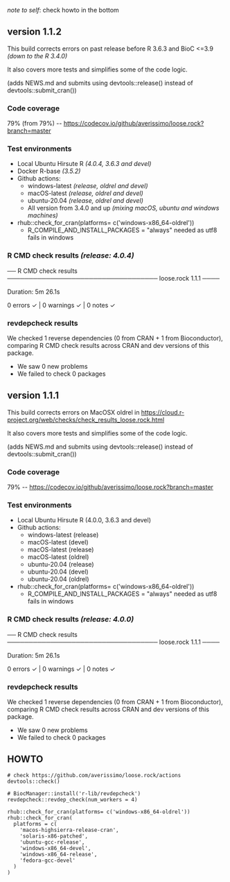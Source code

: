 _note to self_: check howto in the bottom

## version 1.1.2

This build corrects errors on past release before R 3.6.3 and BioC <=3.9 _(down to the R 3.4.0)_

It also covers more tests and simplifies some of the code logic.

(adds NEWS.md and submits using devtools::release() instead of devtools::submit_cran())

### Code coverage

79% (from 79%) -- https://codecov.io/github/averissimo/loose.rock?branch=master

### Test environments

* Local Ubuntu Hirsute R _(4.0.4, 3.6.3 and devel)_
* Docker R-base _(3.5.2)_
* Github actions:
    * windows-latest _(release, oldrel and devel)_
    * macOS-latest _(release, oldrel and devel)_
    * ubuntu-20.04 _(release, oldrel and devel)_
    * All version from 3.4.0 and up _(mixing macOS, ubuntu and windows machines)_
* rhub::check_for_cran(platforms= c('windows-x86_64-oldrel'))
    * R_COMPILE_AND_INSTALL_PACKAGES = "always" needed as utf8 fails in windows

### R CMD check results _(release: 4.0.4)_

── R CMD check results ─────────────────────────────────── loose.rock 1.1.1 ────

Duration: 5m 26.1s

0 errors ✓ | 0 warnings ✓ | 0 notes ✓

### revdepcheck results

We checked 1 reverse dependencies (0 from CRAN + 1 from Bioconductor), comparing R CMD check results across CRAN and dev versions of this package.

 * We saw 0 new problems
 * We failed to check 0 packages

## version 1.1.1

This build corrects errors on MacOSX oldrel in https://cloud.r-project.org/web/checks/check_results_loose.rock.html

It also covers more tests and simplifies some of the code logic.

(adds NEWS.md and submits using devtools::release() instead of devtools::submit_cran())

### Code coverage

79% -- https://codecov.io/github/averissimo/loose.rock?branch=master

### Test environments

* Local Ubuntu Hirsute R (4.0.0, 3.6.3 and devel)
* Github actions:
    * windows-latest (release)
    * macOS-latest (devel)
    * macOS-latest (release)
    * macOS-latest (oldrel)
    * ubuntu-20.04 (release)
    * ubuntu-20.04 (devel)
    * ubuntu-20.04 (oldrel)
* rhub::check_for_cran(platforms= c('windows-x86_64-oldrel'))
    * R_COMPILE_AND_INSTALL_PACKAGES = "always" needed as utf8 fails in windows

### R CMD check results _(release: 4.0.0)_

── R CMD check results ─────────────────────────────────── loose.rock 1.1.1 ────

Duration: 5m 26.1s

0 errors ✓ | 0 warnings ✓ | 0 notes ✓

### revdepcheck results

We checked 1 reverse dependencies (0 from CRAN + 1 from Bioconductor), comparing R CMD check results across CRAN and dev versions of this package.

 * We saw 0 new problems
 * We failed to check 0 packages


## HOWTO

```
# check https://github.com/averissimo/loose.rock/actions
devtools::check()

# BiocManager::install('r-lib/revdepcheck')
revdepcheck::revdep_check(num_workers = 4)

rhub::check_for_cran(platforms= c('windows-x86_64-oldrel'))
rhub::check_for_cran(
  platforms = c(
    'macos-highsierra-release-cran',
    'solaris-x86-patched',
    'ubuntu-gcc-release',
    'windows-x86_64-devel',
    'windows-x86_64-release',
    'fedora-gcc-devel'
  )
)
```
